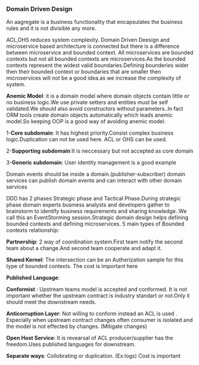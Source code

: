 ### Domain Driven Design

An aagregate is a business functionality that encapsulates the business rules and it is not divisible any more.


ACL,OHS reduces system complexity.
Domain Driven Deesign and microservice based architecture is connected but there is a difference between microservice and bounded context. All microservices are bounded contexts but not all bounded contexts are microservices.As the bounded contexts represent the widest valid boundaries.Defining bounderies wider then their bounded context or boundaries that are smaller then microservices will not be a good idea.as we increase the complexity of system.

__Anemic Model__: it is a domain model where domain objects contain little or no business logic.We use private setters and entities must be self validated.We should also avoid constructors without parameters..In fact ORM tools create domain objects automatically which leads anemic model.So keeping OOP is a good way of avoiding anemic model.

1-__Core subdomain__: It has highest priority.Consist complex business logic.Duplication can not be used here. ACL or OHS can be used.

2-__Supporting subdomain__:It is neccessary but not accepted as core domain 

3-__Generic subdomain__: User identity management is a good example


Domain events should be inside a domain.(publisher-subscriber)
domain services can publish domain events and can interact with other domain services

DDD has 2 phases Strategic phase and Tactical Phase.During strategic phase domain experts business analysts and developers gather  to brainstorm to identify business requirements and sharing knowledge..We call this an EventStorming session.Strategic domain design helps defining bounded contexts and defining microservices.
5 main types of Bounded contexts relationship:

__Partnership__: 2 way of coordination system.First team notify the second team about a change.And second team cooperate and adapt it.

__Shared Kernel__: The intersection can be an Autherization sample for this type of bounded contexts. The cost is important here



__Published Language__: 

__Conformist__ : Upstream teams model is accepted and conformed. It is not important whether the upstream contract is industry standart or not.Only it should meet the downstream needs.

__Anticorruption Layer__: Not willing to conform instead  an ACL is used . Especially when upstream contract changes often consumer is isolated and the model is not effected by changes. (Mitigate changes)

__Open Host Service__: It is revearsal of ACL producer/supplier has the freedom.Uses published languages for downstream.


__Separate ways__: Collobrating or duplication. (Ex:logs) Cost is important





